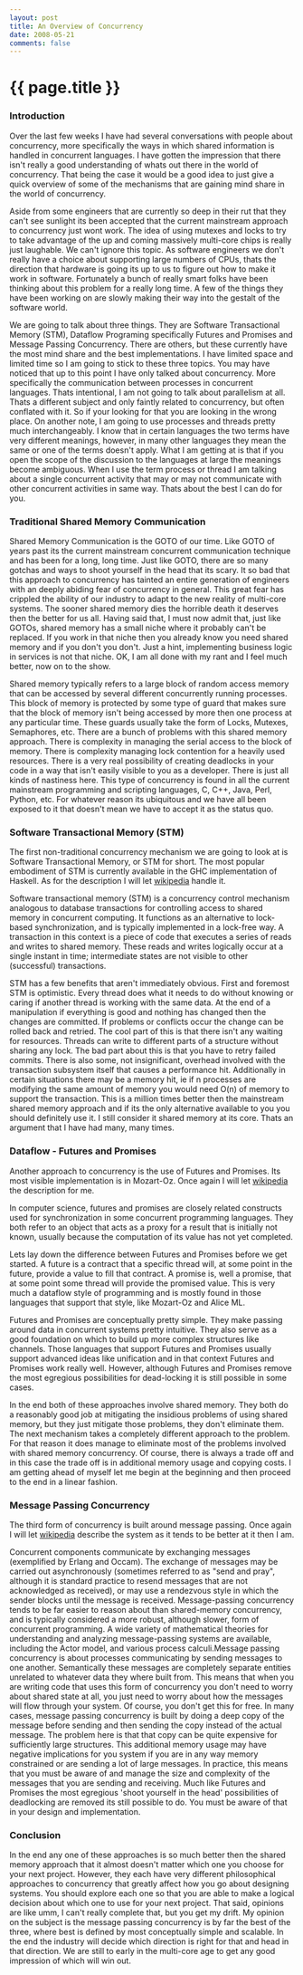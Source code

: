 ```yaml
---
layout: post
title: An Overview of Concurrency
date: 2008-05-21
comments: false
---
```


{{ page.title }}
================

### Introduction

Over the last few weeks I have had several conversations with people
about concurrency, more specifically the ways in which shared
information is handled in concurrent languages. I have gotten the
impression that there isn't really a good understanding of whats out
there in the world of concurrency. That being the case it would be a
good idea to just give a quick overview of some of the mechanisms that
are gaining mind share in the world of concurrency.

Aside from some engineers that are currently so deep in their rut that
they can't see sunlight its been accepted that the current mainstream
approach to concurrency just wont work. The idea of using mutexes and
locks to try to take advantage of the up and coming massively
multi-core chips is really just laughable. We can't ignore this
topic. As software engineers we don't really have a choice about
supporting large numbers of CPUs, thats the direction that hardware is
going its up to us to figure out how to make it work in
software. Fortunately a bunch of really smart folks have been thinking
about this problem for a really long time. A few of the things they
have been working on are slowly making their way into the gestalt of
the software world.

We are going to talk about three things. They are Software
Transactional Memory (STM), Dataflow Programing specifically Futures
and Promises and Message Passing Concurrency. There are others, but
these currently have the most mind share and the best
implementations. I have limited space and limited time so I am going
to stick to these three topics. You may have noticed that up to this
point I have only talked about concurrency. More specifically the
communication between processes in concurrent languages. Thats
intentional, I am not going to talk about parallelism at all. Thats a
different subject and only faintly related to concurrency, but often
conflated with it. So if your looking for that you are looking in the
wrong place. On another note, I am going to use processes and threads
pretty much interchangeably. I know that in certain languages the two
terms have very different meanings, however, in many other languages
they mean the same or one of the terms doesn't apply. What I am
getting at is that if you open the scope of the discussion to the
languages at large the meanings become ambiguous. When I use the term
process or thread I am talking about a single concurrent activity that
may or may not communicate with other concurrent activities in same
way. Thats about the best I can do for you.

### Traditional Shared Memory Communication

Shared Memory Communication is the GOTO of our time. Like GOTO of
years past its the current mainstream concurrent communication
technique and has been for a long, long time. Just like GOTO, there
are so many gotchas and ways to shoot yourself in the head that its
scary. It so bad that this approach to concurrency has tainted an
entire generation of engineers with an deeply abiding fear of
concurrency in general. This great fear has crippled the ability of
our industry to adapt to the new reality of multi-core systems. The
sooner shared memory dies the horrible death it deserves then the
better for us all. Having said that, I must now admit that, just like
GOTOs, shared memory has a small niche where it probably can't be
replaced. If you work in that niche then you already know you need
shared memory and if you don't you don't. Just a hint, implementing
business logic in services is not that niche. OK, I am all done with
my rant and I feel much better, now on to the show.

Shared memory typically refers to a large block of random access
memory that can be accessed by several different concurrently running
processes. This block of memory is protected by some type of guard
that makes sure that the block of memory isn't being accessed by more
then one process at any particular time. These guards usually take the
form of Locks, Mutexes, Semaphores, etc. There are a bunch of problems
with this shared memory approach. There is complexity in managing the
serial access to the block of memory. There is complexity managing
lock contention for a heavily used resources. There is a very real
possibility of creating deadlocks in your code in a way that isn't
easily visible to you as a developer. There is just all kinds of
nastiness here. This type of concurrency is found in all the current
mainstream programming and scripting languages, C, C++, Java, Perl,
Python, etc. For whatever reason its ubiquitous and we have all been
exposed to it that doesn't mean we have to accept it as the status
quo.

### Software Transactional Memory (STM)

The first non-traditional concurrency mechanism we are going to look
at is Software Transactional Memory, or STM for short. The most
popular embodiment of STM is currently available in the GHC
implementation of Haskell. As for the description I will let
[wikipedia](http://en.wikipedia.org/wiki/Software_transactional_memory)
handle it.

Software transactional memory (STM) is a concurrency control mechanism
analogous to database transactions for controlling access to shared
memory in concurrent computing. It functions as an alternative to
lock-based synchronization, and is typically implemented in a
lock-free way. A transaction in this context is a piece of code that
executes a series of reads and writes to shared memory. These reads
and writes logically occur at a single instant in time; intermediate
states are not visible to other (successful) transactions.

STM has a few benefits that aren't immediately obvious. First and
foremost STM is optimistic. Every thread does what it needs to do
without knowing or caring if another thread is working with the same
data. At the end of a manipulation if everything is good and nothing
has changed then the changes are committed. If problems or conflicts
occur the change can be rolled back and retried. The cool part of this
is that there isn't any waiting for resources. Threads can write to
different parts of a structure without sharing any lock. The bad part
about this is that you have to retry failed commits. There is also
some, not insignificant, overhead involved with the transaction
subsystem itself that causes a performance hit. Additionally in
certain situations there may be a memory hit, ie if n processes are
modifying the same amount of memory you would need O(n) of memory to
support the transaction. This is a million times better then the
mainstream shared memory approach and if its the only alternative
available to you you should definitely use it. I still consider it
shared memory at its core. Thats an argument that I have had many,
many times.

### Dataflow - Futures and Promises

Another approach to concurrency is the use of Futures and
Promises. Its most visible implementation is in Mozart-Oz. Once again
I will let
[wikipedia](http://en.wikipedia.org/wiki/Futures_and_promises) the
description for me.

In computer science, futures and promises are closely related
constructs used for synchronization in some concurrent programming
languages. They both refer to an object that acts as a proxy for a
result that is initially not known, usually because the computation of
its value has not yet completed.

Lets lay down the difference between Futures and Promises before we
get started. A future is a contract that a specific thread will, at
some point in the future, provide a value to fill that contract. A
promise is, well a promise, that at some point some thread will
provide the promised value. This is very much a dataflow style of
programming and is mostly found in those languages that support that
style, like Mozart-Oz and Alice ML.

Futures and Promises are conceptually pretty simple. They make passing
around data in concurrent systems pretty intuitive. They also serve as
a good foundation on which to build up more complex structures like
channels. Those languages that support Futures and Promises usually
support advanced ideas like unification and in that context Futures
and Promises work really well. However, although Futures and Promises
remove the most egregious possibilities for dead-locking it is still
possible in some cases.

In the end both of these approaches involve shared memory. They both
do a reasonably good job at mitigating the insidious problems of using
shared memory, but they just mitigate those problems, they don't
eliminate them. The next mechanism takes a completely different
approach to the problem. For that reason it does manage to eliminate
most of the problems involved with shared memory concurrency. Of
course, there is always a trade off and in this case the trade off is
in additional memory usage and copying costs. I am getting ahead of
myself let me begin at the beginning and then proceed to the end in a
linear fashion.

### Message Passing Concurrency

The third form of concurrency is built around message passing. Once
again I will let
[wikipedia](http://en.wikipedia.org/wiki/Message_Passing) describe the
system as it tends to be better at it then I am.

Concurrent components communicate by exchanging messages (exemplified
by Erlang and Occam). The exchange of messages may be carried out
asynchronously (sometimes referred to as "send and pray", although it
is standard practice to resend messages that are not acknowledged as
received), or may use a rendezvous style in which the sender blocks
until the message is received. Message-passing concurrency tends to be
far easier to reason about than shared-memory concurrency, and is
typically considered a more robust, although slower, form of
concurrent programming. A wide variety of mathematical theories for
understanding and analyzing message-passing systems are available,
including the Actor model, and various process calculi.Message passing
concurrency is about processes communicating by sending messages to
one another. Semantically these messages are completely separate
entities unrelated to whatever data they where built from. This means
that when you are writing code that uses this form of concurrency you
don't need to worry about shared state at all, you just need to worry
about how the messages will flow through your system. Of course, you
don't get this for free. In many cases, message passing concurrency is
built by doing a deep copy of the message before sending and then
sending the copy instead of the actual message. The problem here is
that that copy can be quite expensive for sufficiently large
structures. This additional memory usage may have negative
implications for you system if you are in any way memory constrained
or are sending a lot of large messages. In practice, this means that
you must be aware of and manage the size and complexity of the
messages that you are sending and receiving. Much like Futures and
Promises the most egregious 'shoot yourself in the head' possibilities
of deadlocking are removed its still possible to do. You must be aware
of that in your design and implementation.

### Conclusion

In the end any one of these approaches is so much better then the
shared memory approach that it almost doesn't matter which one you
choose for your next project. However, they each have very different
philosophical approaches to concurrency that greatly affect how you go
about designing systems. You should explore each one so that you are
able to make a logical decision about which one to use for your next
project. That said, opinions are like umm, I can't really complete
that, but you get my drift. My opinion on the subject is the message
passing concurrency is by far the best of the three, where best is
defined by most conceptually simple and scalable. In the end the
industry will decide which direction is right for that and head in
that direction. We are still to early in the multi-core age to get any
good impression of which will win out.
